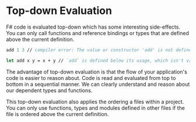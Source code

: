 # Top-down Evaluation

F# code is evaluated top-down which has some interesting side-effects.
You can only call functions and reference bindings or types that are defined above the current definition.

```fsharp
add 1 3 // compiler error: The value or constructor 'add' is not defined.

let add x y = x + y // `add` is defined below its usage, which isn't valid.
```

The advantage of top-down evaluation is that the flow of your application's code is easier to reason about.
Code is read and evaluated from top to bottom in a sequential manner.
We can clearly understand and reason about our dependent types and functions.

This top-down evaluation also applies the ordering a files within a project.
You can only use functions, types and modules defined in other files if the file is ordered above the current definition. 